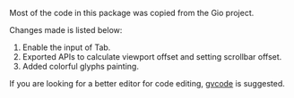 Most of the code in this package was copied from the Gio project. 

Changes made is listed below:

1. Enable the input of Tab.
2. Exported APIs to calculate viewport offset and setting scrollbar offset.
2. Added colorful glyphs painting.

If you are looking for a better editor for code editing, [gvcode](https://github.com/oligo/gvcode) is suggested.